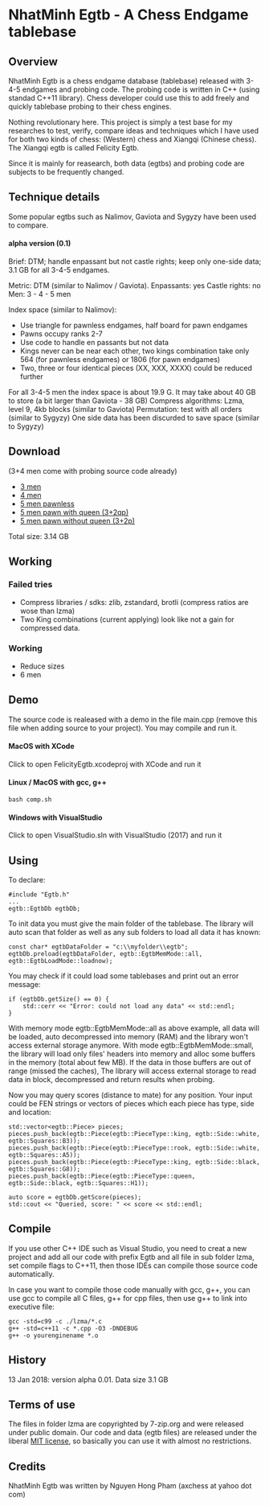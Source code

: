 NhatMinh Egtb - A Chess Endgame tablebase
==========

Overview
----------

NhatMinh Egtb is a chess endgame database (tablebase) released with 3-4-5 endgames and probing code. The probing code is  written in C++ (using standad C++11 library). Chess developer could use this to add freely and quickly tablebase probing to their chess engines.

Nothing revolutionary here. This project is simply a test base for my researches to test, verify, compare ideas and techniques which I have used for both two kinds of chess: (Western) chess and Xiangqi (Chinese chess). The Xiangqi egtb is called Felicity Egtb.

Since it is mainly for reasearch, both data (egtbs) and probing code are subjects to be frequently changed.


Technique details
--------------------

Some popular egtbs such as Nalimov, Gaviota and Sygyzy have been used to compare.

#### alpha version (0.1)

Brief: DTM; handle enpassant but not castle rights; keep only one-side data; 3.1 GB for all 3-4-5 endgames.

Metric: DTM (similar to Nalimov / Gaviota).
Enpassants: yes
Castle rights: no
Men: 3 - 4 - 5 men

Index space (similar to Nalimov):
- Use triangle for pawnless endgames, half board for pawn endgames
- Pawns occupy ranks 2-7
- Use code to handle en passants but not data
- Kings never can be near each other, two kings combination take only 564 (for pawnless endgames) or 1806 (for pawn endgames)
- Two, three or four identical pieces (XX, XXX, XXXX) could be reduced further

For all 3-4-5 men the index space is about 19.9 G. It may take about 40 GB to store (a bit larger than Gaviota - 38 GB)
Compress algorithms: Lzma, level 9, 4kb blocks (similar to Gaviota)
Permutation: test with all orders (similar to Sygyzy)
One side data has been discurded to save space (similar to Sygyzy)


Download
-----------

(3+4 men come with probing source code already)
- [3 men](https://drive.google.com/open?id=1Y_LSOFiROXbU6oR_-VGIzf3a4eks8uNI)
- [4 men](https://drive.google.com/open?id=1zAEyRwxTf1AyFClAUhcGQ10KsV8rajGN)
- [5 men pawnless](https://drive.google.com/open?id=1k3nW37k6vuJK8TkRt2rfAqzapnLFZ_Dw)
- [5 men pawn with queen (3+2qp)](https://drive.google.com/open?id=1ESvyT-O9pxWNOSGpdu101iNXjDnmtyFA)
- [5 men pawn without queen (3+2p)](https://drive.google.com/open?id=1df5l_LFqRc-DSsouIGa-JfzQ-aPhf3UO)

Total size: 3.14 GB


Working
---------

### Failed tries
- Compress libraries / sdks: zlib, zstandard, brotli (compress ratios are wose than lzma)
- Two King combinations (current applying) look like not a gain for compressed data.

### Working
- Reduce sizes
- 6 men

Demo
-------

The source code is realeased with a demo in the file main.cpp (remove this file when adding source to your project). You may compile and run it.

#### MacOS with XCode
Click to open FelicityEgtb.xcodeproj with XCode and run it

#### Linux / MacOS with gcc, g++

    bash comp.sh

#### Windows with VisualStudio
Click to open VisualStudio.sln with VisualStudio  (2017) and run it


Using
----------

To declare:

    #include "Egtb.h"
    ...
    egtb::EgtbDb egtbDb;

To init data you must give the main folder of the tablebase. The library will auto scan that folder as well as any sub folders to load all data it has known:

    const char* egtbDataFolder = "c:\\myfolder\\egtb";
    egtbDb.preload(egtbDataFolder, egtb::EgtbMemMode::all, egtb::EgtbLoadMode::loadnow);

You may check if it could load some tablebases and print out an error message:

    if (egtbDb.getSize() == 0) {
        std::cerr << "Error: could not load any data" << std::endl;
    }

With memory mode egtb::EgtbMemMode::all as above example, all data will be loaded, auto decompressed into memory (RAM) and the library won't access external storage anymore. With mode egtb::EgtbMemMode::small, the library will load only files' headers into memory and alloc some buffers in the memory (total about few MB). If the data in those buffers are out of range (missed the caches), The library will access external storage to read data in block, decompressed and return results when probing.

Now you may query scores (distance to mate) for any position. Your input could be FEN strings or vectors of pieces which each piece has type, side and location:

    std::vector<egtb::Piece> pieces;
    pieces.push_back(egtb::Piece(egtb::PieceType::king, egtb::Side::white, egtb::Squares::B3));
    pieces.push_back(egtb::Piece(egtb::PieceType::rook, egtb::Side::white, egtb::Squares::A5));
    pieces.push_back(egtb::Piece(egtb::PieceType::king, egtb::Side::black, egtb::Squares::G8));
    pieces.push_back(egtb::Piece(egtb::PieceType::queen, egtb::Side::black, egtb::Squares::H1));

    auto score = egtbDb.getScore(pieces);
    std::cout << "Queried, score: " << score << std::endl;


Compile
----------

If you use other C++ IDE such as Visual Studio, you need to creat a new project and add all our code with prefix Egtb and all file in sub folder lzma, set compile flags to C++11, then those IDEs can compile those source code automatically.

In case you want to compile those code manually with gcc, g++, you can use gcc to compile all C files, g++ for cpp files, then use g++ to link into executive file:

    gcc -std=c99 -c ./lzma/*.c
    g++ -std=c++11 -c *.cpp -O3 -DNDEBUG
    g++ -o yourenginename *.o


History
----------

13 Jan 2018: version alpha 0.01. Data size 3.1 GB


Terms of use
--------------

The files in folder lzma are copyrighted by 7-zip.org and were released under public domain.
Our code and data (egtb files) are released under the liberal [MIT license](http://en.wikipedia.org/wiki/MIT_License), so basically you can use it with almost no restrictions.


Credits
--------

NhatMinh Egtb was written by Nguyen Hong Pham (axchess at yahoo dot com)


